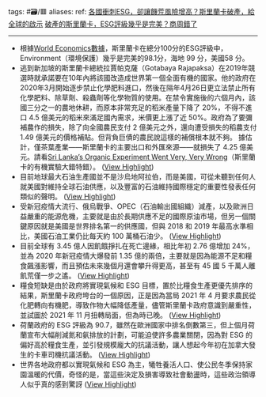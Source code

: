 tags: #🗃/🟥 
aliases: 
ref: 
[各國衝刺ESG，卻讓饑荒風險增高？斯里蘭卡破產，給全球的啟示](https://www.businessweekly.com.tw/carbon-reduction/blog/3010231)
[破產的斯里蘭卡，ESG評級幾乎是完美？商周錯了](https://professorlin.com/2022/07/23/%E7%A0%B4%E7%94%A2%E7%9A%84%E6%96%AF%E9%87%8C%E8%98%AD%E5%8D%A1%EF%BC%8Cesg%E8%A9%95%E7%B4%9A%E5%B9%BE%E4%B9%8E%E6%98%AF%E5%AE%8C%E7%BE%8E%EF%BC%9F%E5%95%86%E5%91%A8%E9%8C%AF%E4%BA%86/)

---
- 根據[World Economics數據](https://worldeconomics.com/Country-Data/Sri%20Lanka.aspx)，斯里蘭卡在總分100分的ESG評級中，Environment（環境保護）幾乎是完美的98.1分，海地 99 分，美國58 分。
- 逃到新加坡的斯里蘭卡總統拉賈帕克薩（Gotabaya Rajapaksa）在2019年競選時就承諾要在10年內將該國改造成世界第一個全面有機的國家。他的政府在2020年3月開始逐步禁止化學肥料進口，然後在隔年4月26日更立法禁止所有化學肥料、除草劑、殺蟲劑等化學物質的使用。在禁令實施後的六個月內，該國三分之一的農地休耕，而原本非常充足的稻米產量下降了 20%，不得不進口 4.5 億美元的稻米來滿足國內需求，米價更上漲了近 50%。政府為了要彌補農作的損失，除了向全國農民支付 2 億美元之外，還向遭受損失的稻農支付 1.49 億美元的價格補貼。但背負巨債的農民說這樣的補償根本就不夠。 據估計，僅茶葉產業——斯里蘭卡的主要出口和外匯來源——就損失了 4.25 億美元。請看[Sri Lanka’s Organic Experiment Went Very, Very Wrong](https://modernfarmer.com/2022/03/sri-lanka-organic-experiment/)（斯里蘭卡的有機實驗大錯特錯）。 ([View Highlight](https://read.readwise.io/read/01gq01p02ayf82xvpkp5v29adk))
- 目前地球最大石油生產國並不是沙烏地阿拉伯，而是美國，可從未聽到任何人就美國對維持全球石油供應，以及豐富的石油維持國際穩定的重要性發表任何類似的聲明。 ([View Highlight](https://read.readwise.io/read/01gq01ehepzp054b84kxxj02q8))
- 受新冠疫情大流行、俄烏戰爭、OPEC（石油輸出國組織）減產，以及歐洲日益嚴重的能源危機，主要就是由於長期供應不足的國際原油市場，但另一個關鍵原因就是美國是世界排名第一的供應國，但與 2018 和 2019 年最高水準相比，美國石油工業仍比每天約 100 萬桶石油少。 ([View Highlight](https://read.readwise.io/read/01gq01ekdp2a6ngx21wxmmzxfz))
- 目前全球有 3.45 億人因飢餓掙扎在死亡邊緣，相比年初 2.76 億增加 24%，並為 2020 年新冠疫情大爆發前 1.35 億的兩倍，主要就是因為能源不足和糧食飆漲影響，而且預估未來幾個月還會攀升得更高，甚至有 45 國 5 千萬人離飢荒僅一步之遙。 ([View Highlight](https://read.readwise.io/read/01gq01fan2ar3mnqtdwvn6s7nb))
- 糧食短缺是由於政府將實現氣候和 ESG 目標，置於比糧食生產更優先排序的結果，斯里蘭卡政府垮台的一個原因，正是因為當局 2021 年 4 月要求農民從化肥轉向有機肥，導致作物大幅降低產量，儘管斯里蘭卡政府意識到嚴重性，並試圖於 2021 年 11 月扭轉局面，但為時已晚。 ([View Highlight](https://read.readwise.io/read/01gq01fh627w1z4ezy41khxkw3))
- 荷蘭政府的 ESG 評級為 90.7，雖然在歐洲國家中排名倒數第三，但上個月荷蘭宣布大幅削減氮和氨排放的計劃，可能迫使許多農業關閉，因為對 ESG 的偏好高於糧食生產，並引發規模龐大的抗議活動，讓人想起今年初在加拿大發生的卡車司機抗議活動。 ([View Highlight](https://read.readwise.io/read/01gq01fsxryq0jbr70x2wxqy4v))
- 世界各地政府都以實現氣候和 ESG 為主，犧牲養活人口、使公民冬季保持家園溫暖的代價，奇怪的是，當這些決定及損害導致社會動盪時，這些政治領導人似乎真的感到驚訝 ([View Highlight](https://read.readwise.io/read/01gq01gk8cftwm6n5x9y367dhz))
